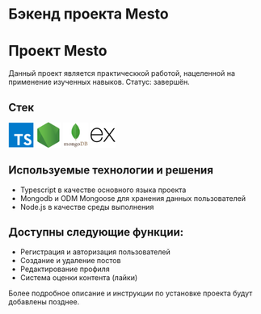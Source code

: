 # Бэкенд проекта Mesto

# Проект Mesto
Данный проект является практическкой работой, нацеленной на применение изученных навыков.
Статус: завершён.

## Стек
<div id="stack">
<img width="50" src="https://github.com/devicons/devicon/blob/master/icons/typescript/typescript-original.svg">
<img width="50" src="https://github.com/devicons/devicon/blob/master/icons/nodejs/nodejs-original.svg">
<img width="50" src="https://github.com/devicons/devicon/blob/master/icons/mongodb/mongodb-original-wordmark.svg">
<img width="50" src="https://github.com/devicons/devicon/blob/master/icons/express/express-original.svg">
</div>

## Используемые технологии и решения
- Typescript в качестве основного языка проекта
- Mongodb и ODM Mongoose для хранения данных пользователей
- Node.js в качестве среды выполнения

## Доступны следующие функции:
<ul>
  <li>Регистрация и авторизация пользователей</li>
  <li>Создание и удаление постов</li>
  <li>Редактирование профиля</li>
  <li>Система оценки контента (лайки)</li>
</ul>

Более подробное описание и инструкции по установке проекта будут добавлены позднее.
